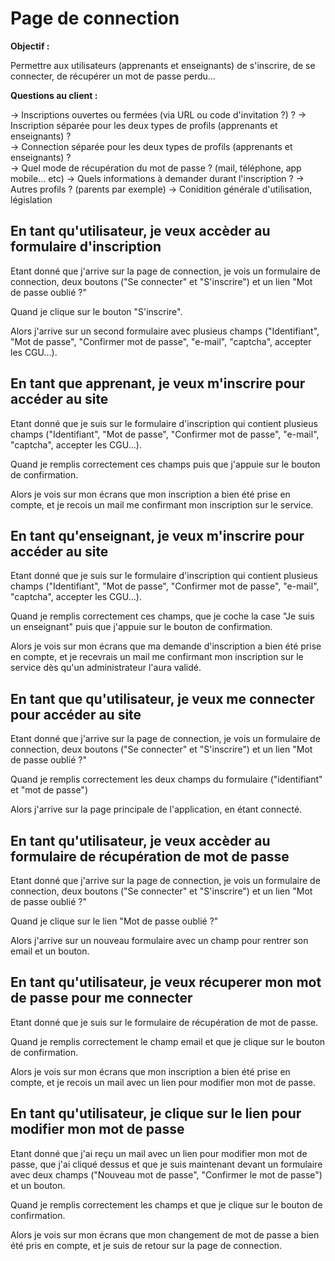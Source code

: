 # Page de connection 

**Objectif :**

Permettre aux utilisateurs (apprenants et enseignants) de s'inscrire, de se connecter, de récupérer un mot de passe perdu...

**Questions au client :**

-> Inscriptions ouvertes ou fermées (via URL ou code d'invitation ?) ? 
-> Inscription séparée pour les deux types de profils (apprenants et enseignants) ?  
-> Connection séparée pour les deux types de profils (apprenants et enseignants) ?  
-> Quel mode de récupération du mot de passe ? (mail, téléphone, app mobile... etc)
-> Quels informations à demander durant l'inscription ?
-> Autres profils ? (parents par exemple)
-> Conidition générale d'utilisation, législation 

## En tant qu'utilisateur, je veux accèder au formulaire d'inscription

Etant donné que j'arrive sur la page de connection, je vois un formulaire de connection, deux boutons ("Se connecter" et "S'inscrire") et un lien "Mot de passe oublié ?"

Quand je clique sur le bouton "S'inscrire".

Alors j'arrive sur un second formulaire avec plusieus champs ("Identifiant", "Mot de passe", "Confirmer mot de passe", "e-mail", "captcha", accepter les CGU...).

## En tant que apprenant, je veux m'inscrire pour accéder au site

Etant donné que je suis sur le formulaire d'inscription qui contient plusieus champs ("Identifiant", "Mot de passe", "Confirmer mot de passe", "e-mail", "captcha", accepter les CGU...).

Quand je remplis correctement ces champs puis que j'appuie sur le bouton de confirmation.

Alors je vois sur mon écrans que mon inscription a bien été prise en compte, et je recois un mail me confirmant mon inscription sur le service.

## En tant qu'enseignant, je veux m'inscrire pour accéder au site

Etant donné que je suis sur le formulaire d'inscription qui contient plusieus champs ("Identifiant", "Mot de passe", "Confirmer mot de passe", "e-mail", "captcha", accepter les CGU...).

Quand je remplis correctement ces champs, que je coche la case "Je suis un enseignant" puis que j'appuie sur le bouton de confirmation.

Alors je vois sur mon écrans que ma demande d'inscription a bien été prise en compte, et je recevrais un mail me confirmant mon inscription sur le service dès qu'un administrateur l'aura validé.

## En tant que qu'utilisateur, je veux me connecter pour accéder au site

Etant donné que j'arrive sur la page de connection, je vois un formulaire de connection, deux boutons ("Se connecter" et "S'inscrire") et un lien "Mot de passe oublié ?"

Quand je remplis correctement les deux champs du formulaire ("identifiant" et "mot de passe")

Alors j'arrive sur la page principale de l'application, en étant connecté.

## En tant qu'utilisateur, je veux accèder au formulaire de récupération de mot de passe

Etant donné que j'arrive sur la page de connection, je vois un formulaire de connection, deux boutons ("Se connecter" et "S'inscrire") et un lien "Mot de passe oublié ?"

Quand je clique sur le lien "Mot de passe oublié ?"

Alors j'arrive sur un nouveau formulaire avec un champ pour rentrer son email et un bouton.

## En tant qu'utilisateur, je veux récuperer mon mot de passe pour me connecter

Etant donné que je suis sur le formulaire de récupération de mot de passe.

Quand je remplis correctement le champ email et que je clique sur le bouton de confirmation.

Alors je vois sur mon écrans que mon inscription a bien été prise en compte, et je recois un mail avec un lien pour modifier mon mot de passe.

## En tant qu'utilisateur, je clique sur le lien pour modifier mon mot de passe

Etant donné que j'ai reçu un mail avec un lien pour modifier mon mot de passe, que j'ai cliqué dessus et que je suis maintenant devant un formulaire avec deux champs ("Nouveau mot de passe", "Confirmer le mot de passe") et un bouton.

Quand je remplis correctement les champs et que je clique sur le bouton de confirmation.

Alors je vois sur mon écrans que mon changement de mot de passe a bien été pris en compte, et je suis de retour sur la page de connection.
